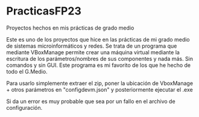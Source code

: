 # PracticasFP23
Proyectos hechos en mis prácticas de grado medio


Este es uno de los proyectos que hice en las prácticas de mi grado medio de sistemas microinformáticos y redes. 
Se trata de un programa que mediante VBoxManage permite crear una máquina virtual mediante la escritura de los parámetros/nombres de sus componentes y nada más.
Sin comandos y sin GUI. Este programa es mi favorito de los que he hecho de todo el G.Medio. 

Para usarlo simplemente extraer el zip, poner la ubicación de VboxManage + otros parámetros en "configdevm.json" y posteriormente ejecutar el .exe

Si da un error es muy probable que sea por un fallo en el archivo de configuración.
